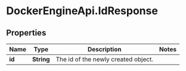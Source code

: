 # DockerEngineApi.IdResponse

## Properties

Name | Type | Description | Notes
------------ | ------------- | ------------- | -------------
**id** | **String** | The id of the newly created object. | 


